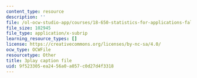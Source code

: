```yaml
---
content_type: resource
description: ''
file: /ol-ocw-studio-app/courses/18-650-statistics-for-applications-fall-2016/9f523305ea2456a0a057c0d27d4f3318_bFZ-0FH5hfs.vtt
file_size: 102945
file_type: application/x-subrip
learning_resource_types: []
license: https://creativecommons.org/licenses/by-nc-sa/4.0/
ocw_type: OCWFile
resourcetype: Other
title: 3play caption file
uid: 9f523305-ea24-56a0-a057-c0d27d4f3318
---
```

